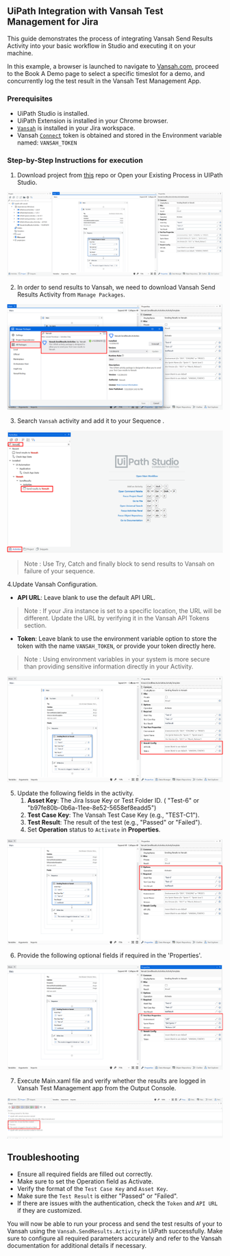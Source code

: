 ## UiPath Integration with Vansah Test Management for Jira

This guide demonstrates the process of integrating Vansah Send Results Activity into your basic workflow in Studio and executing it on your machine. 

In this example, a browser is launched to navigate to [Vansah.com](https://vansah.com/), proceed to the Book A Demo page to select a specific timeslot for a demo, and concurrently log the test result in the Vansah Test Management App.

### Prerequisites
- UiPath Studio is installed.
- UiPath Extension is installed in your Chrome browser.
- [`Vansah`](https://marketplace.atlassian.com/apps/1224250/vansah-test-management-for-jira?tab=overview&hosting=cloud) is installed in your Jira workspace.
- Vansah [`Connect`](https://docs.vansah.com/docs-base/generate-a-vansah-api-token-from-jira-cloud/) token is obtained and stored in the Environment variable named: `VANSAH_TOKEN`

 ### Step-by-Step Instructions for execution
 
 1. Download project from [this](https://github.com/testpointcorp/uipath-with-vansah/) repo or Open your Existing Process in UIPath Studio.

  ![Main](/asset/Main.png)
    
 2. In order to send results to Vansah, we need to download Vansah Send Results Activity from `Manage Packages`.
  
  ![Search Package](asset/Search_Package.png)
 
 3. Search `Vansah` activity and add it to your Sequence .

  ![Search Activity](/asset/Search_Activity.png)

  > Note :  Use Try, Catch and finally block to send results to Vansah on failure of your sequence. 

 4.Update Vansah Configuration.

  - **API URL**: Leave blank to use the default API URL.
  > Note :
  > If your Jira instance is set to a specific location, the URL will be different. Update the URL by verifying it in the Vansah API Tokens section.
  - **Token**: Leave blank to use the environment variable option to store the token with the name `VANSAH_TOKEN`, or provide your token directly here.
  > Note :
  > Using environment variables in your system is more secure than providing sensitive information directly in your Activity.
 
   ![Vansah Configuration](/asset/Vansah_Config.png)

   
 5. Update the following fields in the activity.
    1. **Asset Key**: The Jira Issue Key or Test Folder ID. ( "Test-6" or "b97fe80b-0b6a-11ee-8e52-5658ef8eadd5")
    2. **Test Case Key**: The Vansah Test Case Key (e.g., "TEST-C1").
    3. **Test Result**: The result of the test (e.g., "Passed" or "Failed").
    4. Set **Operation** status to `Activate` in **Properties**.
    
   ![Required Fields](/asset/Required_Options.png)
 
 6. Provide the following optional fields if required in the 'Properties'.

   ![Required Fields](/asset/Test_Run_Properties.png)
  
 7. Execute Main.xaml file and verify whether the results are logged in Vansah Test Management app from the Output Console.

   ![UiPath with Vansah Sample Process](/asset/Console.png)


## Troubleshooting

- Ensure all required fields are filled out correctly.
- Make sure to set the Operation field as Activate.
- Verify the format of the `Test Case Key` and `Asset Key`.
- Make sure the `Test Result` is either "Passed" or "Failed".
- If there are issues with the authentication, check the `Token` and `API URL` if they are customized.


You will now be able to run your process and send the  test results of your to Vansah using the `Vansah.SendResults.Activity` in UiPath successfully. Make sure to configure all required parameters accurately and refer to the Vansah documentation for additional details if necessary.
